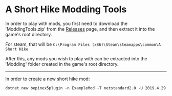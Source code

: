 # A Short Hike Modding Tools

In order to play with mods, you first need to download the 'ModdingTools.zip' from the [Releases](https://github.com/BrandenEK/AShortHike.ModdingTools/releases) page, and then extract it into the game's root directory.

For steam, that will be ```C:\Program Files (x86)\Steam\steamapps\common\A Short Hike```

After this, any mods you wish to play with can be extracted into the 'Modding' folder created in the game's root directory.

---

In order to create a new short hike mod:

```dotnet new bepinex5plugin -n ExampleMod -T netstandard2.0 -U 2019.4.29```
